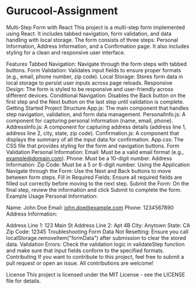 # Gurucool-Assignment
Multi-Step Form with React
This project is a multi-step form implemented using React. It includes tabbed navigation, form validation, and data handling with local storage. The form consists of three steps: Personal Information, Address Information, and a Confirmation page. It also includes styling for a clean and responsive user interface.

Features
Tabbed Navigation: Navigate through the form steps with tabbed buttons.
Form Validation: Validates input fields to ensure proper formats (e.g., email, phone number, zip code).
Local Storage: Stores form data in local storage to persist user inputs across page reloads.
Responsive Design: The form is styled to be responsive and user-friendly across different devices.
Conditional Navigation: Disables the Back button on the first step and the Next button on the last step until validation is complete.
Getting Started
Project Structure
App.js: The main component that handles step navigation, validation, and form data management.
PersonalInfo.js: A component for capturing personal information (name, email, phone).
AddressInfo.js: A component for capturing address details (address line 1, address line 2, city, state, zip code).
Confirmation.js: A component that displays the summary of all the input data for confirmation.
App.css: The CSS file that provides styling for the form and navigation buttons.
Form Validation
Personal Information:
Email: Must be a valid email format (e.g., example@domain.com).
Phone: Must be a 10-digit number.
Address Information:
Zip Code: Must be a 5 or 6-digit number.
Using the Application
Navigate through the Form: Use the Next and Back buttons to move between form steps.
Fill in Required Fields: Ensure all required fields are filled out correctly before moving to the next step.
Submit the Form: On the final step, review the information and click Submit to complete the form.
Example Usage
Personal Information:

Name: John Doe
Email: john.doe@example.com
Phone: 1234567890
Address Information:

Address Line 1: 123 Main St
Address Line 2: Apt 4B
City: Anytown
State: CA
Zip Code: 12345
Troubleshooting
Form Data Not Resetting: Ensure you call localStorage.removeItem("formData") after submission to clear the stored data.
Validation Errors: Check the validation logic in validateStep function and make sure that input fields conform to the specified formats.
Contributing
If you want to contribute to this project, feel free to submit a pull request or open an issue. All contributions are welcome!

License
This project is licensed under the MIT License - see the LICENSE file for details.


